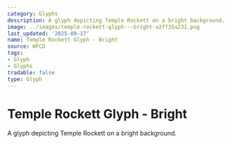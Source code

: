 ```yaml
---
category: Glyphs
description: A glyph depicting Temple Rockett on a bright background.
image: ../images/temple-rockett-glyph---bright-a2ff35a231.png
last_updated: '2025-09-17'
name: Temple Rockett Glyph - Bright
source: WFCD
tags:
- Glyph
- Glyphs
tradable: false
type: Glyph
---
```


# Temple Rockett Glyph - Bright

A glyph depicting Temple Rockett on a bright background.

